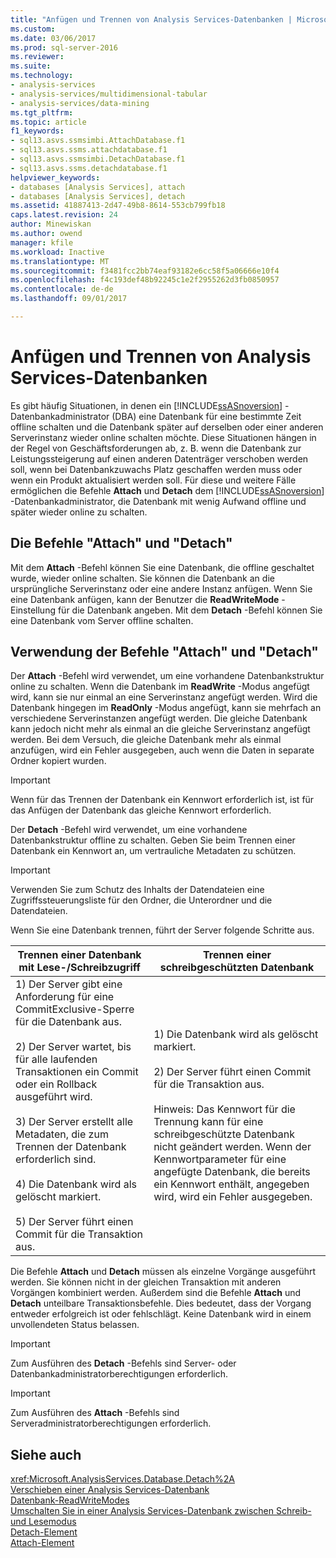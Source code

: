```yaml
---
title: "Anfügen und Trennen von Analysis Services-Datenbanken | Microsoft Docs"
ms.custom: 
ms.date: 03/06/2017
ms.prod: sql-server-2016
ms.reviewer: 
ms.suite: 
ms.technology:
- analysis-services
- analysis-services/multidimensional-tabular
- analysis-services/data-mining
ms.tgt_pltfrm: 
ms.topic: article
f1_keywords:
- sql13.asvs.ssmsimbi.AttachDatabase.f1
- sql13.asvs.ssms.attachdatabase.f1
- sql13.asvs.ssmsimbi.DetachDatabase.f1
- sql13.asvs.ssms.detachdatabase.f1
helpviewer_keywords:
- databases [Analysis Services], attach
- databases [Analysis Services], detach
ms.assetid: 41887413-2d47-49b8-8614-553cb799fb18
caps.latest.revision: 24
author: Minewiskan
ms.author: owend
manager: kfile
ms.workload: Inactive
ms.translationtype: MT
ms.sourcegitcommit: f3481fcc2bb74eaf93182e6cc58f5a06666e10f4
ms.openlocfilehash: f4c193def48b92245c1e2f2955262d3fb0850957
ms.contentlocale: de-de
ms.lasthandoff: 09/01/2017

---
```

# <a name="attach-and-detach-analysis-services-databases"></a>Anfügen und Trennen von Analysis Services-Datenbanken
  Es gibt häufig Situationen, in denen ein [!INCLUDE[ssASnoversion](../../includes/ssasnoversion-md.md)] -Datenbankadministrator (DBA) eine Datenbank für eine bestimmte Zeit offline schalten und die Datenbank später auf derselben oder einer anderen Serverinstanz wieder online schalten möchte. Diese Situationen hängen in der Regel von Geschäftsforderungen ab, z. B. wenn die Datenbank zur Leistungssteigerung auf einen anderen Datenträger verschoben werden soll, wenn bei Datenbankzuwachs Platz geschaffen werden muss oder wenn ein Produkt aktualisiert werden soll. Für diese und weitere Fälle ermöglichen die Befehle **Attach** und **Detach** dem [!INCLUDE[ssASnoversion](../../includes/ssasnoversion-md.md)] -Datenbankadministrator, die Datenbank mit wenig Aufwand offline und später wieder online zu schalten.  
  
## <a name="attach-and-detach-commands"></a>Die Befehle "Attach" und "Detach"  
 Mit dem **Attach** -Befehl können Sie eine Datenbank, die offline geschaltet wurde, wieder online schalten. Sie können die Datenbank an die ursprüngliche Serverinstanz oder eine andere Instanz anfügen. Wenn Sie eine Datenbank anfügen, kann der Benutzer die **ReadWriteMode** -Einstellung für die Datenbank angeben. Mit dem **Detach** -Befehl können Sie eine Datenbank vom Server offline schalten.  
  
## <a name="attach-and-detach-usage"></a>Verwendung der Befehle "Attach" und "Detach"  
 Der **Attach** -Befehl wird verwendet, um eine vorhandene Datenbankstruktur online zu schalten. Wenn die Datenbank im **ReadWrite** -Modus angefügt wird, kann sie nur einmal an eine Serverinstanz angefügt werden. Wird die Datenbank hingegen im **ReadOnly** -Modus angefügt, kann sie mehrfach an verschiedene Serverinstanzen angefügt werden. Die gleiche Datenbank kann jedoch nicht mehr als einmal an die gleiche Serverinstanz angefügt werden. Bei dem Versuch, die gleiche Datenbank mehr als einmal anzufügen, wird ein Fehler ausgegeben, auch wenn die Daten in separate Ordner kopiert wurden.  
  
> [!IMPORTANT]  
>  Wenn für das Trennen der Datenbank ein Kennwort erforderlich ist, ist für das Anfügen der Datenbank das gleiche Kennwort erforderlich.  
  
 Der **Detach** -Befehl wird verwendet, um eine vorhandene Datenbankstruktur offline zu schalten. Geben Sie beim Trennen einer Datenbank ein Kennwort an, um vertrauliche Metadaten zu schützen.  
  
> [!IMPORTANT]  
>  Verwenden Sie zum Schutz des Inhalts der Datendateien eine Zugriffssteuerungsliste für den Ordner, die Unterordner und die Datendateien.  
  
 Wenn Sie eine Datenbank trennen, führt der Server folgende Schritte aus.  
  
|Trennen einer Datenbank mit Lese-/Schreibzugriff|Trennen einer schreibgeschützten Datenbank|  
|--------------------------------------|-------------------------------------|  
|1) Der Server gibt eine Anforderung für eine CommitExclusive-Sperre für die Datenbank aus.<br /><br /> 2) Der Server wartet, bis für alle laufenden Transaktionen ein Commit oder ein Rollback ausgeführt wird.<br /><br /> 3) Der Server erstellt alle Metadaten, die zum Trennen der Datenbank erforderlich sind.<br /><br /> 4) Die Datenbank wird als gelöscht markiert.<br /><br /> 5) Der Server führt einen Commit für die Transaktion aus.|1) Die Datenbank wird als gelöscht markiert.<br /><br /> 2) Der Server führt einen Commit für die Transaktion aus.<br /><br /> Hinweis: Das Kennwort für die Trennung kann für eine schreibgeschützte Datenbank nicht geändert werden. Wenn der Kennwortparameter für eine angefügte Datenbank, die bereits ein Kennwort enthält, angegeben wird, wird ein Fehler ausgegeben.|  
  
 Die Befehle **Attach** und **Detach** müssen als einzelne Vorgänge ausgeführt werden. Sie können nicht in der gleichen Transaktion mit anderen Vorgängen kombiniert werden. Außerdem sind die Befehle **Attach** und **Detach** unteilbare Transaktionsbefehle. Dies bedeutet, dass der Vorgang entweder erfolgreich ist oder fehlschlägt. Keine Datenbank wird in einem unvollendeten Status belassen.  
  
> [!IMPORTANT]  
>  Zum Ausführen des **Detach** -Befehls sind Server- oder Datenbankadministratorberechtigungen erforderlich.  
  
> [!IMPORTANT]  
>  Zum Ausführen des **Attach** -Befehls sind Serveradministratorberechtigungen erforderlich.  
  
## <a name="see-also"></a>Siehe auch  
 <xref:Microsoft.AnalysisServices.Database.Detach%2A>   
 [Verschieben einer Analysis Services-Datenbank](../../analysis-services/multidimensional-models/move-an-analysis-services-database.md)   
 [Datenbank-ReadWriteModes](../../analysis-services/multidimensional-models/database-readwritemodes.md)   
 [Umschalten Sie in einer Analysis Services-Datenbank zwischen Schreib-und Lesemodus](../../analysis-services/multidimensional-models/switch-an-analysis-services-database-between-readonly-and-readwrite-modes.md)   
 [Detach-Element](../../analysis-services/xmla/xml-elements-commands/detach-element.md)   
 [Attach-Element](../../analysis-services/xmla/xml-elements-commands/attach-element.md)  
  
  

